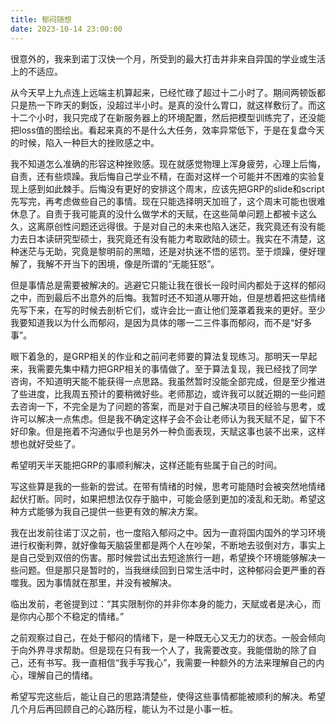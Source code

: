 ```yaml
---
title: 郁闷随想
date: 2023-10-14 23:00:00
---
```


很意外的，我来到诺丁汉快一个月，所受到的最大打击并非来自异国的学业或生活上的不适应。

从今天早上九点连上远端主机算起来，已经忙碌了超过十二小时了。期间两顿饭都只是热一下昨天的剩饭，没超过半小时。是真的没什么胃口，就这样敷衍了。而这十二个小时，我只完成了在新服务器上的环境配置，然后把模型训练完了，还没能把loss值的图绘出。看起来真的不是什么大任务，效率异常低下，于是在复盘今天的时候，陷入一种巨大的挫败感之中。

我不知道怎么准确的形容这种挫败感。现在就感觉物理上浑身疲劳，心理上后悔，自责，还有些烦躁。我后悔自己学业不精，在面对这样一个可能并不困难的实验复现上感到如此棘手。后悔没有更好的安排这个周末，应该先把GRP的slide和script先写完，再考虑做些自己的事情。现在只能选择明天加班了，这个周末可能也很难休息了。自责于我可能真的没什么做学术的天赋，在这些简单问题上都被卡这么久，这离原创性问题还远得很。于是对自己的未来也陷入迷茫，我究竟还有没有能力去日本读研究型硕士，我究竟还有没有能力考取欧陆的硕士。我实在不清楚，这种迷茫与无助，究竟是黎明前的黑暗，还是对执迷不悟的惩罚。至于烦躁，便好理解了，我解不开当下的困境，像是所谓的“无能狂怒”。

但是事情总是需要被解决的。逃避它只能让我在很长一段时间内都处于这样的郁闷之中，而到最后不出意外的后悔。我暂时还不知道从哪开始，但是想着把这些情绪先写下来，在写的时候去剖析它们，或许会比一直让他们笼罩着我来的更好。至少我要知道我以为什么而郁闷，是因为具体的哪一二三件事而郁闷，而不是“好多事”。

眼下着急的，是GRP相关的作业和之前问老师要的算法复现练习。那明天一早起来，我需要先集中精力把GRP相关的事情做了。至于算法复现，我已经找了同学咨询，不知道明天能不能获得一点思路。我虽然暂时没能全部完成，但是至少推进了些进度，比我周五预计的要稍微好些。老师那边，或许我可以就近期的一些问题去咨询一下，不完全是为了问题的答案，而是对于自己解决项目的经验与思考，或许可以解决一点焦虑。但是我不确定这样子会不会让老师认为我天赋不足，留下不好印象。但是拖着不沟通似乎也是另外一种负面表现，天赋这事也装不出来，这样想也就好受些了。

希望明天半天能把GRP的事顺利解决，这样还能有些属于自己的时间。

写这些算是我的一些新的尝试。在带有情绪的时候，思考可能随时会被突然地情绪起伏打断。同时，如果把想法仅存于脑中，可能会感到更加的凌乱和无助。希望这种方式能够为我自己提供一些更有效的解决方案。

我在出发前往诺丁汉之前，也一度陷入郁闷之中。因为一直将国内国外的学习环境进行权衡利弊，就好像每天脑袋里都是两个人在吵架，不断地去驳倒对方，事实上是自己受到双倍的伤害。那时候尝试出去短途旅行一趟，希望换个环境能够解决一些问题。但是那只是暂时的，当我继续回到日常生活中时，这种郁闷会更严重的吞噬我。因为事情就在那里，并没有被解决。

临出发前，老爸提到过：“其实限制你的并非你本身的能力，天赋或者是决心，而是你内心那个不稳定的情绪。”

之前观察过自己，在处于郁闷的情绪下，是一种既无心又无力的状态。一般会倾向于向外界寻求帮助。但是现在只有我一个人了，我需要改变。我能借助的除了自己，还有书写。我一直相信“我手写我心”，我需要一种额外的方法来理解自己的内心，理解自己的情绪。

希望写完这些后，能让自己的思路清楚些，使得这些事情都能被顺利的解决。希望几个月后再回顾自己的心路历程，能认为不过是小事一桩。

